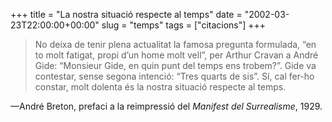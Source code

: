 +++
title = "La nostra situació respecte al temps"
date = "2002-03-23T22:00:00+00:00"
slug = "temps"
tags = ["citacions"]
+++

> No deixa de tenir plena actualitat la famosa pregunta formulada, “en to molt fatigat, propi d’un home molt vell”, per Arthur Cravan a André Gide: “Monsieur Gide, en quin punt del temps ens trobem?”. Gide va contestar, sense segona intenció: “Tres quarts de sis”. Sí, cal fer-ho constar, molt dolenta és la nostra situació respecte al temps.

—André Breton, prefaci a la reimpressió del *Manifest del Surrealisme*, 1929.